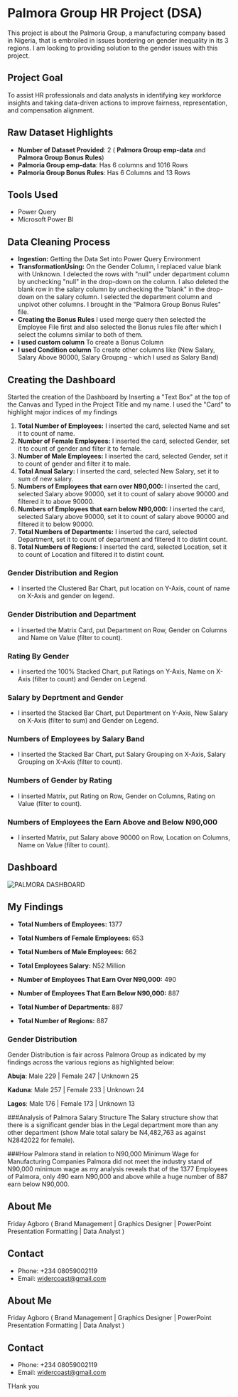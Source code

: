 # Palmora Group HR Project (DSA)
This project is about the Palmoria Group, a manufacturing company based in Nigeria, that is embroiled in issues bordering on gender inequality in its 3 regions.  I am looking to providing solution to the gender issues with this project.


## Project Goal
To assist HR professionals and data analysts in identifying key workforce insights and taking data-driven actions to improve fairness, representation, and compensation alignment.

## Raw Dataset Highlights
- **Number of Dataset Provided**: 2 ( **Palmora Group emp-data** and **Palmora Group Bonus Rules**) 
- **Palmoria Group emp-data**: Has 6 columns and 1016 Rows
- **Palmoria Group Bonus Rules**: Has 6 Columns and 13 Rows

## Tools Used
- Power Query
- Microsoft Power BI

## Data Cleaning Process
- **Ingestion:** Getting the Data Set into Power Query Environment
- **TransformationUsing:** On the Gender Column, I replaced value blank with Unknown. I delected the rows with "null" under department column by unchecking "null" in the drop-down on the column. I also deleted the blank row in the salary column by unchecking the "blank" in the drop-down on the salary column.  I selected the department column and unpivot other columns. I brought in the "Palmora Group Bonus Rules" file.
- **Creating the Bonus Rules** I used merge query then selected the Employee File first and also selected the Bonus rules file after which I select the columns similar to both of them.
- **I used custom column** To create a Bonus Column
- **I used Condition column** To create other columns like (New Salary, Salary Above 90000, Salary Groupng - which I used as Salary Band)

## Creating the Dashboard
Started the creation of the Dashboard by Inserting a "Text Box" at the top of the Canvas and Typed in the Project Title and my name.
I used the "Card" to highlight major indices of my findings
1. **Total Number of Employees:** I inserted the card, selected Name and set it to count of name.
2. **Number of Female Employees:** I inserted the card, selected Gender, set it to count of gender and filter it to female.
3. **Number of Male Employees:** I inserted the card, selected Gender, set it to count of gender and filter it to male.
4. **Total Anual Salary:** I inserted the card, selected New Salary, set it to sum of new salary.
5. **Numbers of Employees that earn over N90,000:** I inserted the card, selected Salary above 90000, set it to count of salary above 90000 and filtered it to above 90000.
6. **Numbers of Employees that earn below N90,000:** I inserted the card, selected Salary above 90000, set it to count of salary above 90000 and filtered it to below 90000.
7. **Total Numbers of Departments:** I inserted the card, selected Department, set it to count of department and filtered it to distint count.
8. **Total Numbers of Regions:** I inserted the card, selected Location, set it to count of Location and filtered it to distint count.

### Gender Distribution and Region
- I inserted the Clustered Bar Chart, put location on Y-Axis, count of name on X-Axis and gender on legend.

### Gender Distribution and Department
- I inserted the Matrix Card, put Department on Row, Gender on Columns and Name on Value (filter to count).

### Rating By Gender
- I inserted the 100% Stacked Chart, put Ratings on Y-Axis, Name on X-Axis (filter to count) and Gender on Legend.

### Salary by Deprtment and Gender
- I inserted the Stacked Bar Chart, put Department on Y-Axis, New Salary on X-Axis (filter to sum) and Gender on Legend.

### Numbers of Employees by Salary Band
- I inserted the Stacked Bar Chart, put Salary Grouping on X-Axis, Salary Grouping on X-Axis (filter to count).

### Numbers of Gender by Rating
- I inserted Matrix, put Rating on Row, Gender on Columns, Rating on Value (filter to count).

### Numbers of Employees the Earn Above and Below N90,000
- I inserted Matrix, put Salary above 90000 on Row, Location on Columns, Name on Value (filter to count).


## Dashboard

![PALMORA DASHBOARD](https://github.com/user-attachments/assets/d201daed-1474-453f-aa13-428fcf2c9da4)

## My Findings

- **Total Numbers of Employees:** 1377

- **Total Numbers of Female Employees:** 653

- **Total Numbers of Male Employees:** 662

- **Total Employees Salary:** N52 Million

- **Number of Employees That Earn Over N90,000:** 490
  
- **Number of Employees That Earn Below N90,000:** 887

- **Total Number of Departments:** 887

- **Total Number of Regions:** 887
  

### Gender Distribution
Gender Distribution is fair across Palmora Group as indicated by my findings across the various regions as highlighted below:

**Abuja**: Male 229  | Female 247  | Unknown 25

**Kaduna**: Male 257  | Female 233  | Unknown 24

**Lagos**: Male 176  | Female 173  | Unknown 13


###Analysis of Palmora Salary Structure
The Salary structure show that there is a significant gender bias in the Legal department more than any other department (show Male total salary be N4,482,763 as against N2842022 for female).

###How Palmora stand in relation to N90,000 Minimum Wage for Manufacturing Companies
Palmora did not meet the industry stand of N90,000 minimum wage as my analysis reveals that of the 1377 Employees of Palmora, only 490 earn N90,000 and above while a huge number of 887 earn below N90,000.


## About Me
Friday Agboro ( Brand Management  |  Graphics Designer | PowerPoint Presentation Formatting |  Data Analyst )

## Contact
- Phone: +234 08059002119
- Email: widercoast@gmail.com


## About Me
Friday Agboro ( Brand Management  |  Graphics Designer | PowerPoint Presentation Formatting |  Data Analyst )

## Contact
- Phone: +234 08059002119
- Email: widercoast@gmail.com


THank you

